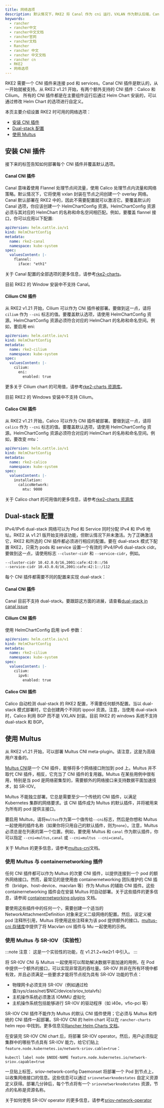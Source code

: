 ```yaml
---
title: 网络选项
description: 默认情况下，RKE2 将 Canal 作为 cni 运行，VXLAN 作为默认后端，Canal 在主要组件启动并运行后通过 Helm Chart安装，可以通过修改 helm chart 选项进行自定义。
keywords:
  - rancher
  - rancher中文
  - rancher中文文档
  - rancher官网
  - rancher文档
  - Rancher
  - rancher 中文
  - rancher 中文文档
  - rancher cn
  - RKE2
  - 网络选项
---
```


RKE2 需要一个 CNI 插件来连接 pod 和 services。Canal CNI 插件是默认的，从一开始就被支持。从 RKE2 v1.21 开始，有两个额外支持的 CNI 插件：Calico 和 Cilium。 所有的 CNI 插件都是在主要组件运行后通过 Helm Chart 安装的，可以通过修改 Helm Chart 的选项进行自定义。

本页主要介绍设置 RKE2 时可用的网络选项：

- [安装 CNI 插件](#安装-cni-插件)
- [Dual-stack 配置](#dual-stack-配置)
- [使用 Multus](#使用-multus)

## 安装 CNI 插件

接下来的标签告知如何部署每个 CNI 插件并覆盖默认选项。

#### Canal CNI 插件

Canal 意味着使用 Flannel 处理节点间流量，使用 Calico 处理节点内流量和网络策略。默认情况下，它将使用 vxlan 封装在节点之间创建一个 overlay 网络。Canal 默认部署在 RKE2 中的，因此不需要配置就可以激活它。要覆盖默认的 Canal 选项，你应该创建一个 HelmChartConfig 资源。HelmChartConfig 资源必须与其对应的 HelmChart 的名称和命名空间相匹配。例如，要覆盖 flannel 接口，你可以应用以下配置:

```yaml
apiVersion: helm.cattle.io/v1
kind: HelmChartConfig
metadata:
  name: rke2-canal
  namespace: kube-system
spec:
  valuesContent: |-
    flannel:
      iface: "eth1"
```

关于 Canal 配置的全部选项的更多信息，请参考[rke2-charts](https://github.com/rancher/rke2-charts/blob/main-source/packages/rke2-canal/charts/values.yaml)。

目前 RKE2 的 Window 安装中不支持 Canal。

#### Cilium CNI 插件

从 RKE2 v1.21 开始，Cilium 可以作为 CNI 插件被部署。要做到这一点，请将 `cilium` 作为 `--cni` 标志的值。要覆盖默认选项，请使用 HelmChartConfig 资源。HelmChartConfig 资源必须符合对应的 HelmChart 的名称和命名空间。例如，要启用 eni:

```yaml
apiVersion: helm.cattle.io/v1
kind: HelmChartConfig
metadata:
  name: rke2-cilium
  namespace: kube-system
spec:
  valuesContent: |-
    cilium:
      eni:
        enabled: true
```

更多关于 Cilium chart 的可用值，请参考[rke2-charts 资源库](https://github.com/rancher/rke2-charts/blob/main-source/packages/rke2-cilium/charts/values.yaml)。

目前 RKE2 的 Windows 安装中不支持 Cilium。

#### Calico CNI 插件

从 RKE2 v1.21 开始，Calico 可以作为 CNI 插件被部署。要做到这一点，请将 `calico` 作为 `--cni` 标志的值。要覆盖默认选项，请使用 HelmChartConfig 资源。HelmChartConfig 资源必须符合对应的 HelmChart 的名称和命名空间。例如，要改变 mtu：

```yaml
apiVersion: helm.cattle.io/v1
kind: HelmChartConfig
metadata:
  name: rke2-calico
  namespace: kube-system
spec:
  valuesContent: |-
    installation:
      calicoNetwork:
        mtu: 9000
```

关于 Calico chart 的可用值的更多信息，请参考[rke2-charts 资源库](https://github.com/rancher/rke2-charts/blob/main/charts/rke2-calico/rke2-calico/v3.19.2-204/values.yaml)

## Dual-stack 配置

IPv4/IPv6 dual-stack 网络可以为 Pod 和 Service 同时分配 IPv4 和 IPv6 地址。RKE2 从 v1.21 版开始支持该功能，但默认情况下并未激活。为了正确激活它，RKE2 和所选的 CNI 插件都必须进行相应的配置。要在 dual-stack 模式下配置 RKE2，只需为 pods 和 service 设置一个有效的 IPv4/IPv6 dual-stack cidr。要做到这一点，请使用标志 `--cluster-cidr` 和 `--service-cidr`，例如。

```bash
--cluster-cidr 10.42.0.0/16,2001:cafe:42:0::/56
--service-cidr 10.43.0.0/16,2001:cafe:42:1::/112
```

每个 CNI 插件都需要不同的配置来实现 dual-stack：

#### Canal CNI 插件

Canal 目前不支持 dual-stack。要跟踪这方面的进展，请查看[dual-stack in canal issue](https://github.com/rancher/rke2/issues/1883)

#### Cilium CNI 插件

使用 HelmChartConfig 启用 ipv6 参数：

```yaml
apiVersion: helm.cattle.io/v1
kind: HelmChartConfig
metadata:
  name: rke2-cilium
  namespace: kube-system
spec:
  valuesContent: |-
    cilium:
      ipv6:
        enabled: true
```

#### Calico CNI 插件

Calico 自动检测 dual-stack 的 RKE2 配置，不需要任何额外配置。当以 dual-stack 模式部署时，它会创建两个不同的 ippool 资源。注意，当使用 dual-stack 时，Calico 利用 BGP 而不是 VXLAN 封装。目前 RKE2 的 windows 系统不支持 dual-stack 和 BGP。

## 使用 Multus

从 RKE2 v1.21 开始，可以部署 Multus CNI meta-plugin。请注意，这是为高级用户准备的。

[Multus CNI](https://github.com/k8snetworkplumbingwg/multus-cni)是一个 CNI 插件，能够将多个网络接口附加到 pod 上。Multus 并不取代 CNI 插件，相反，它充当了 CNI 插件的复用器。Multus 在某些用例中很有用，特别是当 pod 是网络密集型的，需要额外的网络接口来支持数据平面加速技术，如 SR-IOV。

Multus 不能独立部署。它总是需要至少一个传统的 CNI 插件，以满足 Kubernetes 集群的网络要求。该 CNI 插件成为 Multus 的默认插件，并将被用来为所有的 pod 提供主接口。

要启用 Multus，请将`multus`作为第一个值传给`--cni`标志，然后是你想和 Multus 一起使用的插件名称（如果你将只用自己的默认插件，则为`none`）。注意，Multus 必须总是在列表的第一个位置。例如，要使用 Multus 和 `canal` 作为默认插件，你可以指定 `--cni=multus,canal` 或 `--cni=multus --cni=canal`。

关于 Multus 的更多信息，请参考[multus-cni](https://github.com/k8snetworkplumbingwg/multus-cni/tree/master/docs)文档。

### 使用 Multus 与 containernetworking 插件

任何 CNI 插件都可以作为 Multus 的次要 CNI 插件，以提供连接到一个 pod 的额外网络接口。然而，最常见的是使用由 containernetworking 团队维护的 CNI 插件（bridge、host-device、macvlan 等）作为 Multus 的辅助 CNI 插件。这些 containernetworking 插件会在安装 Multus 时自动部署。关于这些插件的更多信息，请参阅 [containernetworking plugins](https://www.cni.dev/plugins/current) 文档。

要使用这些插件中的任何一个，需要创建一个适当的 NetworkAttachmentDefinition 对象来定义二级网络的配置。然后，该定义被 pod 注释所引用，Multus 将使用这些注释来为该 pod 提供额外的接口。[multus-cni 存储库](https://github.com/k8snetworkplumbingwg/multus-cni/blob/master/docs/quickstart.md#storing-a-configuration-as-a-custom-resource)中提供了将 Macvlan cni 插件与 Mu 一起使用的示例。

### 使用 Multus 与 SR-IOV （实验性）

:::note 注意：
这是一个实验性的功能，在 v1.21.2+rke2r1 中引入。
:::

将 SR-IOV CNI 与 Multus 一起使用可以帮助解决数据平面加速的用例，在 Pod 中提供一个额外的接口，可以实现非常高的吞吐量。SR-IOV 并非在所有环境中都有效，并且必须满足一些要求才能将节点视为具有 SR-IOV 功能的节点：

- 物理网卡必须支持 SR-IOV（例如通过检查/sys/class/net/$NIC/device/sriov_totalvfs）
- 主机操作系统必须激活 IOMMU 虚拟化
- 主机操作系统包括能够进行 SR-IOV 的驱动程序（如 i40e，vfio-pci 等）

SR-IOV CNI 插件不能作为 Multus 的默认 CNI 插件使用；它必须与 Multus 和传统的 CNI 插件一起部署。SR-IOV CNI 的 helm chart 可以在 `rancher-charts` helm repo 中找到。更多信息见[Rancher Helm Charts 文档](https://rancher.com/docs/rancher/v2.x/en/helm-charts/)。

在安装完 SR-IOV CNI chart 后，将部署 SR-IOV operator。然后，用户必须指定集群中的哪些节点具有 SR-IOV 能力，给它们贴上`feature.node.kubernetes.io/network-sriov.cable=true`：

```
kubectl label node $NODE-NAME feature.node.kubernetes.io/network-sriov.capable=true
```

一旦贴上标签，sriov-network-config Daemonset 将部署一个 Pod 到节点上，以收集网络接口的信息。这些信息可以通过 `sriovnetworknodestates` 自定义资源定义获得。部署几分钟后，每个节点将有一个 `sriovnetworknodestates` 资源，节点的名称是资源名称。

关于如何使用 SR-IOV operator 的更多信息，请参考[sriov-network-operator](https://github.com/k8snetworkplumbingwg/sriov-network-operator/blob/master/doc/quickstart.md#configuration)
